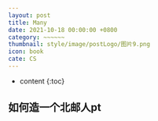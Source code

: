 ```yaml
---
layout: post
title: Many
date: 2021-10-18 00:00:00 +0800
category: ~~~~~~
thumbnail: style/image/postLogo/图片9.png
icon: book
cate: CS
---
```





* content
{:toc}


##  如何造一个北邮人pt

## 



